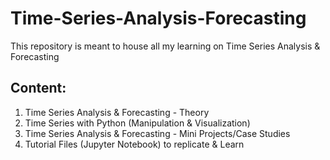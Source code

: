 # Time-Series-Analysis-Forecasting

This repository is meant to house all my learning on Time Series Analysis & Forecasting

## Content:

1. Time Series Analysis & Forecasting - Theory
2. Time Series with Python (Manipulation & Visualization)
3. Time Series Analysis & Forecasting - Mini Projects/Case Studies
4. Tutorial Files (Jupyter Notebook) to replicate & Learn 
